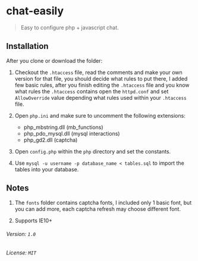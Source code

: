 # chat-easily
> Easy to configure php + javascript chat.

## Installation

After you clone or download the folder:
	
1. Checkout the `.htaccess` file, read the comments and make your own version for that file, you should decide what
rules to put there, I added few basic rules, after you finish editing the `.htaccess` file and you know what rules
the `.htaccess` contains open the `httpd.conf` and set `AllowOverride` value depending what rules used
within your `.htaccess` file.

2. Open `php.ini` and make sure to uncomment the following extensions:

	* php_mbstring.dll (mb_functions)
	* php_pdo_mysql.dll (mysql interactions)
	* php_gd2.dll (captcha)

3. Open `config.php` within the `php` directory and set the constants.

4. Use `mysql -u username -p database_name < tables.sql` to import the tables into your database.

## Notes

1. The `fonts` folder contains captcha fonts, I included only 1 basic font, but you can add more, each captcha refresh may choose different font.

2. Supports IE10+

###### Version: `1.0`

###### License: `MIT`